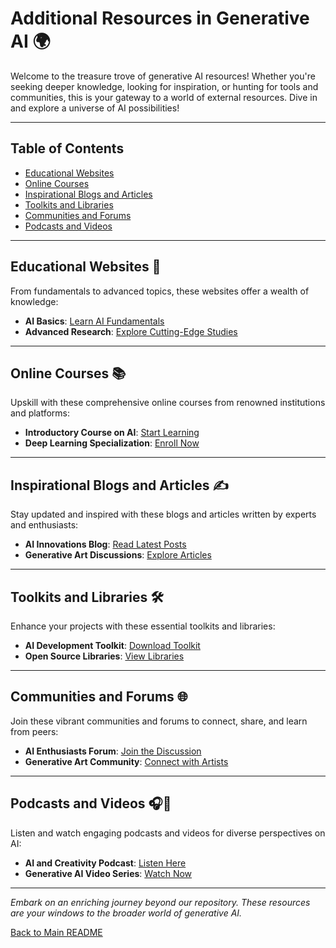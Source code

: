 
# Additional Resources in Generative AI 🌍
Welcome to the treasure trove of generative AI resources! Whether you're seeking deeper knowledge, looking for inspiration, or hunting for tools and communities, this is your gateway to a world of external resources. Dive in and explore a universe of AI possibilities!

---

## Table of Contents
- [Educational Websites](#educational-websites)
- [Online Courses](#online-courses)
- [Inspirational Blogs and Articles](#inspirational-blogs-and-articles)
- [Toolkits and Libraries](#toolkits-and-libraries)
- [Communities and Forums](#communities-and-forums)
- [Podcasts and Videos](#podcasts-and-videos)

---

## Educational Websites 🏫
From fundamentals to advanced topics, these websites offer a wealth of knowledge:

- **AI Basics**: [Learn AI Fundamentals](LINK_TO_AI_FUNDAMENTALS_WEBSITE)
- **Advanced Research**: [Explore Cutting-Edge Studies](LINK_TO_ADVANCED_RESEARCH_WEBSITE)

---

## Online Courses 📚
Upskill with these comprehensive online courses from renowned institutions and platforms:

- **Introductory Course on AI**: [Start Learning](LINK_TO_INTRODUCTORY_COURSE)
- **Deep Learning Specialization**: [Enroll Now](LINK_TO_DEEP_LEARNING_COURSE)

---

## Inspirational Blogs and Articles ✍️
Stay updated and inspired with these blogs and articles written by experts and enthusiasts:

- **AI Innovations Blog**: [Read Latest Posts](LINK_TO_AI_BLOG)
- **Generative Art Discussions**: [Explore Articles](LINK_TO_ART_ARTICLES)

---

## Toolkits and Libraries 🛠️
Enhance your projects with these essential toolkits and libraries:

- **AI Development Toolkit**: [Download Toolkit](LINK_TO_AI_TOOLKIT)
- **Open Source Libraries**: [View Libraries](LINK_TO_OPEN_SOURCE_LIBRARIES)

---

## Communities and Forums 🌐
Join these vibrant communities and forums to connect, share, and learn from peers:

- **AI Enthusiasts Forum**: [Join the Discussion](LINK_TO_AI_FORUM)
- **Generative Art Community**: [Connect with Artists](LINK_TO_ART_COMMUNITY)

---

## Podcasts and Videos 🎧🎥
Listen and watch engaging podcasts and videos for diverse perspectives on AI:

- **AI and Creativity Podcast**: [Listen Here](LINK_TO_AI_PODCAST)
- **Generative AI Video Series**: [Watch Now](LINK_TO_VIDEO_SERIES)

---

*Embark on an enriching journey beyond our repository. These resources are your windows to the broader world of generative AI.*

[Back to Main README](LINK_TO_MAIN_README)
